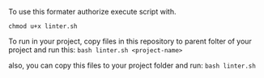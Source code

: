 To use this formater authorize execute script with.

    chmod u+x linter.sh

To run in your project, copy files in this repository to parent folter of your project
and run this:
    `bash linter.sh <project-name>`

also, you can copy this files to your project folder and run:
    `bash linter.sh`
